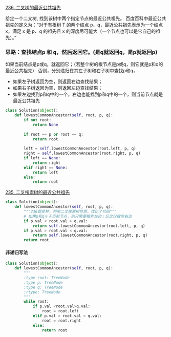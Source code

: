 [236. 二叉树的最近公共祖先](https://leetcode-cn.com/problems/lowest-common-ancestor-of-a-binary-tree/)

给定一个二叉树, 找到该树中两个指定节点的最近公共祖先。
百度百科中最近公共祖先的定义为：“对于有根树 T 的两个结点 p、q，最近公共祖先表示为一个结点 x，满足 x 是 p、q 的祖先且 x 的深度尽可能大（一个节点也可以是它自己的祖先）。”

### 思路：查找结点p 和 q，然后返回它。(是q就返回q，是p就返回p)
如果当前结点是p或q，就返回它；（若整个树的根节点是p或q，则它就是p和q的最近公共祖先）
否则，分别递归在其左子树和右子树中查找p和q，
- 如果左子树返回为空，则返回右边查找结果；
- 如果右子树返回为空，则返回左边查找结果；
- 如果左边找到p和q中的一个，右边也能找到p和q中的一个，则当前节点就是最近公共祖先  
   
```python 
class Solution(object):
    def lowestCommonAncestor(self, root, p, q):
        if not root:
            return None
        
        if root == p or root == q:
            return root
        
        left = self.lowestCommonAncestor(root.left, p, q)
        right = self.lowestCommonAncestor(root.right, p, q)
        if left == None:
            return right
        elif right == None:
            return left
        else:
            return root
```

[235. 二叉搜索树的最近公共祖先](https://leetcode-cn.com/problems/lowest-common-ancestor-of-a-binary-search-tree/)

```python
class Solution(object):
    def lowestCommonAncestor(self, root, p, q):
        """236题变种，利用二叉搜索树性质，优化了代码"""
        # 如果p和q小于当前节点，则只需要搜索左边；反之仅搜索右边
        if p.val < root.val > q.val:
            return self.lowestCommonAncestor(root.left, p, q)
        if p.val > root.val < q.val:
            return self.lowestCommonAncestor(root.right, p, q)
        return root
```

#### 非递归写法
```python
class Solution(object):
    def lowestCommonAncestor(self, root, p, q):
        """
        :type root: TreeNode
        :type p: TreeNode
        :type q: TreeNode
        :rtype: TreeNode
        """
        while root:
            if p.val <root.val>q.val:
                root = root.left
            elif p.val > root.val < q.val:
                root = root.right
            else:
                return root
```
